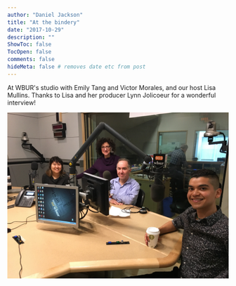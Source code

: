 ```yaml
---
author: "Daniel Jackson"
title: "At the bindery"
date: "2017-10-29"
description: ""
ShowToc: false
TocOpen: false
comments: false
hideMeta: false # removes date etc from post
---
```

At WBUR's studio with Emily Tang and Victor Morales, and our host Lisa Mullins. Thanks to Lisa and her producer Lynn Jolicoeur for a wonderful interview!

![](../../images/wbur/wbur-march-8-2018.jpg)